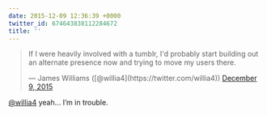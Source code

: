 ```yaml
---
date: 2015-12-09 12:36:39 +0000
twitter_id: 674643838112284672
title: ''
---
```


<blockquote class="twitter-tweet"><p lang="en" dir="ltr">If I were heavily involved with a tumblr, I&#39;d probably start building out an alternate presence now and trying to move my users there.</p>&mdash; James Williams ([@willia4](https://twitter.com/willia4)) <a href="https://twitter.com/willia4/status/674641222250688512?ref_src=twsrc%5Etfw">December 9, 2015</a></blockquote>
<script async src="https://platform.twitter.com/widgets.js" charset="utf-8"></script>

[@willia4](https://twitter.com/willia4) yeah… I’m in trouble.
